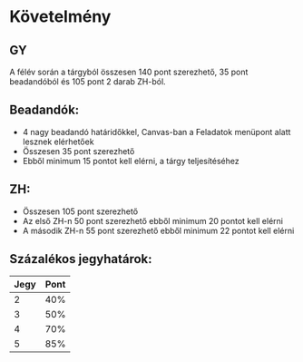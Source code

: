 # Követelmény

## GY
A félév során a tárgyból összesen 140 pont szerezhető, 35 pont beadandóból és 
105 pont 2 darab ZH-ból.

## Beadandók:
- 4 nagy beadandó határidőkkel, Canvas-ban a Feladatok menüpont alatt lesznek elérhetőek
- Összesen 35 pont szerezhető
- Ebből minimum 15 pontot kell elérni, a tárgy teljesítéséhez

## ZH:
- Összesen 105 pont szerezhető
- Az első ZH-n 50 pont szerezhető ebből minimum 20 pontot kell elérni
- A második ZH-n 55 pont szerezhető ebből minimum 22 pontot kell elérni

## Százalékos jegyhatárok:
| Jegy | Pont  |
|---|-----|
| 2 | 40%  |
| 3 | 50%  |
| 4 | 70%  |
| 5 | 85%  |
